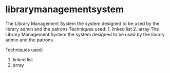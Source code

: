 # librarymanagementsystem
The Library Management System  the system designed to be used by the library admin and the patrons  Techniques used:  1. linked list 2. array
The Library Management System 
the system designed to be used by the library admin and the patrons

Techniques used: 
1. linked list
2. array
